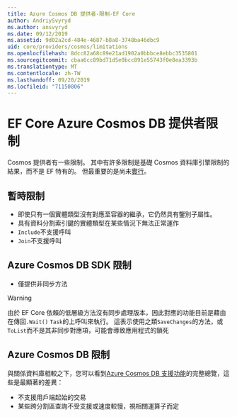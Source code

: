 ```yaml
---
title: Azure Cosmos DB 提供者-限制-EF Core
author: AndriySvyryd
ms.author: ansvyryd
ms.date: 09/12/2019
ms.assetid: 9d02a2cd-484e-4687-b8a8-3748ba46dbc9
uid: core/providers/cosmos/limitations
ms.openlocfilehash: 8dcc82a68c89e21ad1902a0bbbce8ebbc3535801
ms.sourcegitcommit: cbaa6cc89bd71d5e0bcc891e55743f0e8ea3393b
ms.translationtype: MT
ms.contentlocale: zh-TW
ms.lasthandoff: 09/20/2019
ms.locfileid: "71150806"
---
```

# <a name="ef-core-azure-cosmos-db-provider-limitations"></a>EF Core Azure Cosmos DB 提供者限制

Cosmos 提供者有一些限制。 其中有許多限制是基礎 Cosmos 資料庫引擎限制的結果，而不是 EF 特有的。 但最重要的是尚未[實行](https://github.com/aspnet/EntityFrameworkCore/issues?page=1&q=is%3Aissue+is%3Aopen+Cosmos+in%3Atitle+label%3Atype-enhancement+sort%3Areactions-%2B1-desc)。

## <a name="temporary-limitations"></a>暫時限制

- 即使只有一個實體類型沒有對應至容器的繼承，它仍然具有鑒別子屬性。
- 具有資料分割索引鍵的實體類型在某些情況下無法正常運作
- `Include`不支援呼叫
- `Join`不支援呼叫

## <a name="azure-cosmos-db-sdk-limitations"></a>Azure Cosmos DB SDK 限制

- 僅提供非同步方法

> [!WARNING]
> 由於 EF Core 依賴的低層級方法沒有同步處理版本，因此對應的功能目前是藉由在傳回`.Wait()` `Task`的上呼叫來執行。 這表示使用之類`SaveChanges`的方法，或`ToList`而不是其非同步對應項，可能會導致應用程式的鎖死

## <a name="azure-cosmos-db-limitations"></a>Azure Cosmos DB 限制

與關係資料庫相較之下，您可以看到[Azure Cosmos DB 支援功能](https://docs.microsoft.com/en-us/azure/cosmos-db/modeling-data)的完整總覽，這些是最顯著的差異：

- 不支援用戶端起始的交易
- 某些跨分割區查詢不受支援或速度較慢，視相關運算子而定